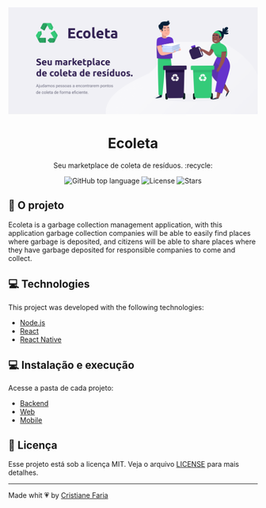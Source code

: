 <img alt="Ecoleta - Seu Marketplace de coleta de resíduos" title="Ecoleta - Seu Marketplace de coleta de resíduos" src="assets/ecoleta.png" />

<h1 align="center">
  Ecoleta
</h1>

<p align="center">Seu marketplace de coleta de resíduos.  :recycle:</p>

<p align="center">
  <a href="#" style="text-decoration: none">
    <img alt="GitHub top language" src="https://img.shields.io/github/languages/top/cristianefariadev/ecoleta?color=34CB79" />
  </a>

  <a href="LICENSE" style="text-decoration: none">
    <img alt="License" src="https://img.shields.io/github/license/cristianefariadev/ecoleta?color=34CB79" />
  </a>
  
  <a href="https://github.com/cristainefariadev/ecoleta/stargazers" style="text-decoration: none">
    <img alt="Stars" src="https://img.shields.io/github/stars/cristianefariadev/ecoleta?style=social" />
  </a>

</p>

## :rocket: O projeto

Ecoleta is a garbage collection management application, with this application garbage collection companies will be able to easily find places where garbage is deposited, and citizens will be able to share places where they have garbage deposited for responsible companies to come and collect.


## 💻 Technologies

This project was developed with the following technologies:

- [Node.js](https://nodejs.org/en/)
- [React](https://reactjs.org)
- [React Native](https://facebook.github.io/react-native/)

## :computer: Instalação e execução

Acesse a pasta de cada projeto:

- [Backend](https://github.com/cristianefariadev/Ecoleta/tree/master/server)
- [Web](https://github.com/cristianefariadev/Ecoleta/tree/master/web)
- [Mobile](https://github.com/cristianefariadev/Ecoleta/tree/master/mobile)

## :memo: Licença

Esse projeto está sob a licença MIT. Veja o arquivo [LICENSE](LICENSE.md) para mais detalhes.

---

Made whit :heartpulse: by  [Cristiane Faria](https://cristianefaria.com) 